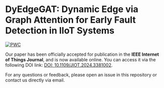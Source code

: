 # DyEdgeGAT: Dynamic Edge via Graph Attention for Early Fault Detection in IIoT Systems
[![PWC](https://img.shields.io/endpoint.svg?url=https://paperswithcode.com/badge/dynamic-graph-attention-for-anomaly-detection/unsupervised-anomaly-detection-on-pronto)](https://paperswithcode.com/sota/unsupervised-anomaly-detection-on-pronto?p=dynamic-graph-attention-for-anomaly-detection)

Our paper has been officially accepted for publication in the **IEEE Internet of Things Journal**, and is now available online. You can access it via the following DOI link: [DOI: 10.1109/JIOT.2024.3381002](https://doi.org/10.1109/JIOT.2024.3381002).

For any questions or feedback, please open an issue in this repository or contact us directly via email.
